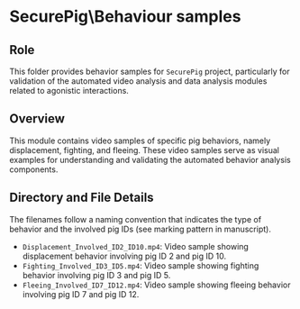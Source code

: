 # SecurePig\Behaviour samples

## Role

This folder provides behavior samples for `SecurePig` project, particularly for validation of the automated video analysis and data analysis modules related to agonistic interactions.

## Overview

This module contains video samples of specific pig behaviors, namely displacement, fighting, and fleeing. These video samples serve as visual examples for understanding and validating the automated behavior analysis components.

## Directory and File Details

The filenames follow a naming convention that indicates the type of behavior and the involved pig IDs (see marking pattern in manuscript).

- `Displacement_Involved_ID2_ID10.mp4`: Video sample showing displacement behavior involving pig ID 2 and pig ID 10.
- `Fighting_Involved_ID3_ID5.mp4`: Video sample showing fighting behavior involving pig ID 3 and pig ID 5.
- `Fleeing_Involved_ID7_ID12.mp4`: Video sample showing fleeing behavior involving pig ID 7 and pig ID 12.